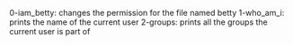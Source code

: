 0-iam_betty: changes the permission for the file named betty
1-who_am_i: prints the name of the current user
2-groups: prints all the groups the current user is part of
